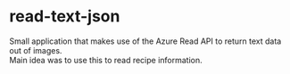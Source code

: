 # read-text-json

Small application that makes use of the Azure Read API to return text data out of images.\
Main idea was to use this to read recipe information.
